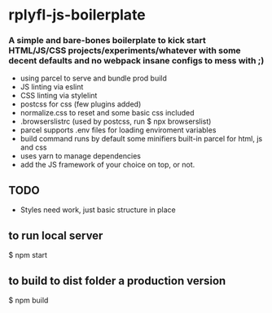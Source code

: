 # rplyfl-js-boilerplate

### A simple and bare-bones boilerplate to kick start HTML/JS/CSS projects/experiments/whatever with some decent defaults and no webpack insane configs to mess with ;)

- using parcel to serve and bundle prod build
- JS linting via eslint
- CSS linting via stylelint
- postcss for css (few plugins added)
- normalize.css to reset and some basic css included
- .browserslistrc (used by postcss, run $ npx browserslist)
- parcel supports .env files for loading enviroment variables 
- build command runs by default some minifiers built-in parcel for html, js and css
- uses yarn to manage dependencies
- add the JS framework of your choice on top, or not.

## TODO
- Styles need work, just basic structure in place

## to run local server
$ npm start

## to build to dist folder a production version
$ npm build